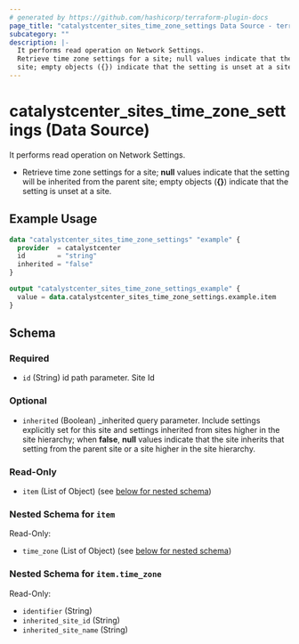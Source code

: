```yaml
---
# generated by https://github.com/hashicorp/terraform-plugin-docs
page_title: "catalystcenter_sites_time_zone_settings Data Source - terraform-provider-catalystcenter"
subcategory: ""
description: |-
  It performs read operation on Network Settings.
  Retrieve time zone settings for a site; null values indicate that the setting will be inherited from the parent
  site; empty objects ({}) indicate that the setting is unset at a site.
---
```


# catalystcenter_sites_time_zone_settings (Data Source)

It performs read operation on Network Settings.

- Retrieve time zone settings for a site; **null** values indicate that the setting will be inherited from the parent
site; empty objects (**{}**) indicate that the setting is unset at a site.

## Example Usage

```terraform
data "catalystcenter_sites_time_zone_settings" "example" {
  provider  = catalystcenter
  id        = "string"
  inherited = "false"
}

output "catalystcenter_sites_time_zone_settings_example" {
  value = data.catalystcenter_sites_time_zone_settings.example.item
}
```

<!-- schema generated by tfplugindocs -->
## Schema

### Required

- `id` (String) id path parameter. Site Id

### Optional

- `inherited` (Boolean) _inherited query parameter. Include settings explicitly set for this site and settings inherited from sites higher in the site hierarchy; when **false**, **null** values indicate that the site inherits that setting from the parent site or a site higher in the site hierarchy.

### Read-Only

- `item` (List of Object) (see [below for nested schema](#nestedatt--item))

<a id="nestedatt--item"></a>
### Nested Schema for `item`

Read-Only:

- `time_zone` (List of Object) (see [below for nested schema](#nestedobjatt--item--time_zone))

<a id="nestedobjatt--item--time_zone"></a>
### Nested Schema for `item.time_zone`

Read-Only:

- `identifier` (String)
- `inherited_site_id` (String)
- `inherited_site_name` (String)
